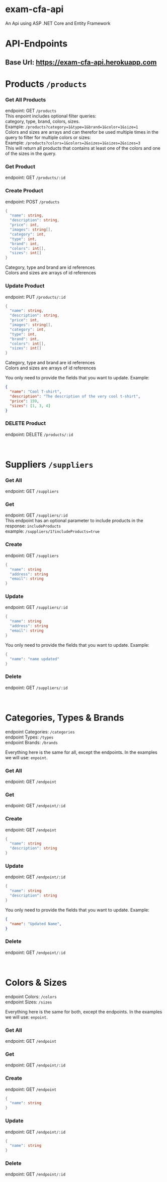 # exam-cfa-api
An Api using ASP .NET Core and Entity Framework

# API-Endpoints 

## Base Url: https://exam-cfa-api.herokuapp.com

# Products `/products`

### Get All Products
endpoint: GET `/products`  
This enpoint includes optional filter queries:  
category, type, brand, colors, sizes.  
Example: `/products?category=1&type=1&brand=1&color=1&size=1`  
Colors and sizes are arrays and can therefor be used multiple times in the query to filter for multiple colors or sizes:  
Example: `/products?colors=1&colors=2&sizes=1&sizes=2&sizes=3`  
This will return all products that contains at least one of the colors and one of the sizes in the query.

### Get Product
endpoint: GET `/products/:id`

### Create Product
endpoint: POST `/products`

```cs
{
  "name": string,
  "description": string,
  "price": int,
  "images": string[],
  "category": int,
  "type": int,
  "brand": int,
  "colors": int[],
  "sizes": int[]
}
```
Category, type and brand are id references  
Colors and sizes are arrays of id references

### Update Product
endpoint: PUT `/products/:id`

```cs
{
  "name": string,
  "description": string,
  "price": int,
  "images": string[],
  "category": int,
  "type": int,
  "brand": int,
  "colors": int[],
  "sizes": int[]
}
```
Category, type and brand are id references  
Colors and sizes are arrays of id references

You only need to provide the fields that you want to update. Example:

```json
{
  "name": "Cool T-shirt",
  "description": "The description of the very cool t-shirt",
  "price": 159,
  "sizes": [1, 3, 4]
}
```
### DELETE Product
endpoint: DELETE `/products/:id`

<br/>

# Suppliers `/suppliers`

### Get All
endpoint: GET `/suppliers`

### Get
endpoint: GET `/suppliers/:id`  
This endpoint has an optional parameter to include products in the response: `includeProducts`  
example: 
`/suppliers/1?includeProducts=true`

### Create
endpoint: GET `/suppliers`
```cs
{
  "name": string
  "address": string
  "email": string
}
```
### Update
endpoint: GET `/suppliers/:id`
```cs
{
  "name": string
  "address": string
  "email": string
}
```
You only need to provide the fields that you want to update. Example:
```cs
{
  "name": "name updated"
}
```
### Delete
endpoint: GET `/suppliers/:id`

<br/>

# Categories, Types & Brands
endpoint Categories: `/categories`  
endpoint Types: `/types`   
endpoint Brands: `/brands`

Everything here is the same for all, except the endpoints. In the examples we will use: `enpoint`.

### Get All
endpoint: GET `/endpoint`

### Get
endpoint: GET `/endpoint/:id`

### Create
endpoint: GET `/endpoint`
```cs
{
  "name": string
  "description": string
}
```
### Update
endpoint: GET `/endpoint/:id`
```cs
{
  "name": string
  "description": string
}
```
You only need to provide the fields that you want to update. Example:

```json
{
  "name": "Updated Name",
}
```
### Delete
endpoint: GET `/endpoint/:id`

</br>

# Colors & Sizes
endpoint Colors: `/colors`  
endpoint Sizes: `/sizes`

Everything here is the same for both, except the endpoints. In the examples we will use: `enpoint`.

### Get All
endpoint: GET `/endpoint`

### Get
endpoint: GET `/endpoint/:id`

### Create
endpoint: GET `/endpoint`
```cs
{
  "name": string
}
```
### Update
endpoint: GET `/endpoint/:id`
```cs
{
  "name": string
}
```
### Delete
endpoint: GET `/endpoint/:id`